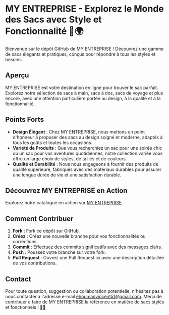# MY ENTREPRISE - Explorez le Monde des Sacs avec Style et Fonctionnalité 👜🌍

Bienvenue sur le dépôt GitHub de MY ENTREPRISE ! Découvrez une gamme de sacs élégants et pratiques, conçus pour répondre à tous les styles et besoins.

## Aperçu
MY ENTREPRISE est votre destination en ligne pour trouver le sac parfait. Explorez notre sélection de sacs à main, sacs à dos, sacs de voyage et plus encore, avec une attention particulière portée au design, à la qualité et à la fonctionnalité.

## Points Forts
- **Design Élégant** : Chez MY ENTREPRISE, nous mettons un point d'honneur à proposer des sacs au design soigné et moderne, adaptés à tous les goûts et toutes les occasions.
- **Variété de Produits** : Que vous recherchiez un sac pour une soirée chic ou un sac pour vos aventures quotidiennes, notre collection variée vous offre un large choix de styles, de tailles et de couleurs.
- **Qualité et Durabilité** : Nous nous engageons à fournir des produits de qualité supérieure, fabriqués avec des matériaux durables pour assurer une longue durée de vie et une satisfaction durable.

## Découvrez MY ENTREPRISE en Action
Explorez notre catalogue en action sur [MY ENTREPRISE](https://ehoumanvincent.github.io/Projet-Vente/).

## Comment Contribuer
1. **Fork** : Fork ce dépôt sur GitHub.
2. **Créez** : Créez une nouvelle branche pour vos fonctionnalités ou corrections.
3. **Commit** : Effectuez des commits significatifs avec des messages clairs.
4. **Push** : Poussez votre branche sur votre fork.
5. **Pull Request** : Ouvrez une Pull Request ici avec une description détaillée de vos contributions.

## Contact
Pour toute question, suggestion ou collaboration potentielle, n'hésitez pas à nous contacter à l'adresse e-mail ehoumanvincent51@gmail.com. Merci de contribuer à faire de MY ENTREPRISE la référence en matière de sacs stylés et fonctionnels ! 🌟👜
